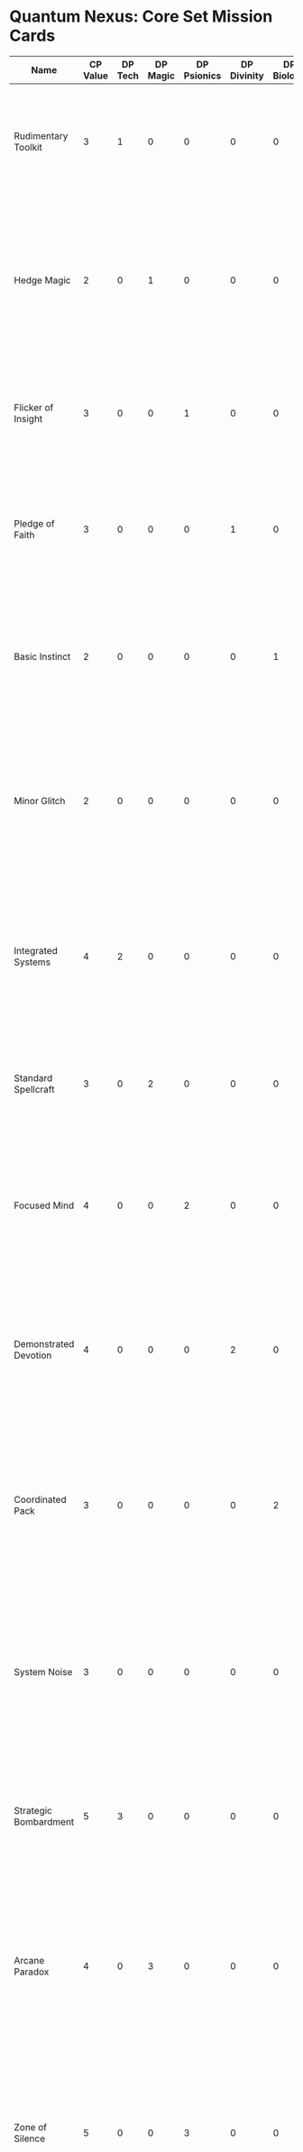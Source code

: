 # Quantum Nexus: Core Set Mission Cards

| Name | CP Value | DP Tech | DP Magic | DP Psionics | DP Divinity | DP Biology | DP Entropy | Total DP | Passive Ability | Challenge | One-Time Ability |
| --- | --- | --- | --- | --- | --- | --- | --- | --- | --- | --- | --- |
| Rudimentary Toolkit | 3 | 1 | 0 | 0 | 0 | 0 | 0 | 1 | The first Upgrade card you deploy each Game Round costs 1 less CP. | Complete this mission after you have deployed three or more Upgrade cards during the game. | Immediately, draw one card. If that card is an Asset or Upgrade, you may reveal it to draw a second card. |
| Hedge Magic | 2 | 0 | 1 | 0 | 0 | 0 | 0 | 1 | Once per Game Round, during your Start of Round step after you draw cards, you may discard one card to draw one card. | Complete this mission after you have played three or more Event cards with different names. | Immediately, look at the top three cards of your deck. Put one into your hand and the other two on the bottom of your deck in any order. |
| Flicker of Insight | 3 | 0 | 0 | 1 | 0 | 0 | 0 | 1 | Once per Game Round, as an action, you may look at the top card of any deck. | Complete this mission after you have targeted an opponent's units with attacks or abilities five times. | Immediately, look at target opponent's hand. |
| Pledge of Faith | 3 | 0 | 0 | 0 | 1 | 0 | 0 | 1 | The first time one of your non-Leader units is destroyed each Game Round, gain 1 CP. | Complete this mission after five of your units have been destroyed. | Immediately, choose one friendly unit. The next time that unit would be destroyed this Game Round, it is not. |
| Basic Instinct | 2 | 0 | 0 | 0 | 0 | 1 | 0 | 1 | The first unit with the 'Swarm' keyword you deploy each Game Round costs 1 less CP. | Complete this mission after your units have entered a Front Row quadrant five times. | Immediately, put one +1/+1 counter on up to two different friendly units. |
| Minor Glitch | 2 | 0 | 0 | 0 | 0 | 0 | 1 | 1 | Once per Game Round, when an opponent activates an Active Ability, you may pay 1 CP to increase that ability's cost by 1. | Complete this mission after you have caused three of an opponent's card effects to be canceled or fail to resolve. | Immediately, choose one unit. Its rule box is treated as blank until the end of the current Game Round. |
| Integrated Systems | 4 | 2 | 0 | 0 | 0 | 0 | 0 | 2 | Your 'Construct' subtype units have +1 Defense. | Complete this mission after you have controlled at least one Asset, one Upgrade, and one 'Construct' Unit simultaneously. | Immediately, you may search your deck for an Asset or Upgrade card with a CP cost of 3 or less, put it into play, and then shuffle your deck. |
| Standard Spellcraft | 3 | 0 | 2 | 0 | 0 | 0 | 0 | 2 | Once per Game Round, after you play your second Event card, draw a card. | Complete this mission after you have resolved seven or more of your Event card effects. | Immediately, draw two cards. Event cards you play this Game Round cost 1 less CP. |
| Focused Mind | 4 | 0 | 0 | 2 | 0 | 0 | 0 | 2 | The first time you apply the 'Synaptic Mark' state to an enemy unit each Game Round, draw a card. | Complete this mission after you have applied the 'Synaptic Mark' state to five different units. | Immediately, apply the 'Suppressed' state to every enemy unit that has a 'Synaptic Mark'. |
| Demonstrated Devotion | 4 | 0 | 0 | 0 | 2 | 0 | 0 | 2 | Your units with the 'Zeal' keyword can use its ability one additional time per Game Round. | Complete this mission after your units have survived destruction using the 'Zeal' keyword three times. | Immediately, return one non-Leader Unit card with a CP cost of 4 or less from your discard pile to play in any of your Back Row quadrants, exhausted. |
| Coordinated Pack | 3 | 0 | 0 | 0 | 0 | 2 | 0 | 2 | Your units with the 'Adapt' keyword also gain +1 Attack for the rest of the Game Round after the Adapt ability resolves. | Complete this mission after you have triggered the 'Adapt' or 'Consume' keywords a combined total of five times. | Immediately, create two 2/2 'Alpha Predator' token units with the ability "Consume: Draw a card" in any two of your Back Row quadrants. |
| System Noise | 3 | 0 | 0 | 0 | 0 | 0 | 2 | 2 | Once per Game Round, when you apply the 'Static' state to a unit, you may pay 1 CP to also apply it to a different unit in an adjacent quadrant. | Complete this mission after you have applied the 'Static' state to five units. | Immediately, all enemy units currently afflicted with the 'Static' state gain "This unit cannot attack" until the end of the next Game Round. |
| Strategic Bombardment | 5 | 3 | 0 | 0 | 0 | 0 | 0 | 3 | Your units with 'Far Range' have +1 Attack. | Complete this mission after you have dealt 10 or more damage to units in an opponent's Back Row. | Immediately, you may pay up to 5 CP. For each CP paid, inflict 'Impact 1' on a different unit your opponent controls. |
| Arcane Paradox | 4 | 0 | 3 | 0 | 0 | 0 | 0 | 3 | Once per Game Round, you may play one Event card from your discard pile as if it were in your hand. If you do, remove it from the game after it resolves. | Complete this mission when there are seven or more Event cards in your discard pile. | Immediately, return up to two non-Leader units with a combined CP cost of 7 or less to their owner's hand. |
| Zone of Silence | 5 | 0 | 0 | 3 | 0 | 0 | 0 | 3 | Enemy units in any quadrant adjacent to one of your 'Psionic' subtype Leaders cannot use Active abilities. | Complete this mission at the end of your turn if you control three or more 'Psionic' units and your opponent controls three or fewer ready units. | Immediately, choose one enemy unit. For the rest of the game, that unit's rule box is treated as blank and it loses all keywords. |
| Rite of Judgment | 4 | 0 | 0 | 0 | 3 | 0 | 0 | 3 | The 'Ritual' abilities on your cards require one fewer unit to join the Ritual to be completed. | Complete this mission after you have had a unit with the 'Zeal' keyword survive destruction and also completed a 'Ritual'. | Immediately, each player sacrifices their unit with the highest CP cost. You gain CP equal to the CP cost of the unit you sacrificed. |
| Corrupting Ecosystem | 4 | 0 | 0 | 0 | 0 | 3 | 0 | 3 | At the end of your turn, you may put one +1/+1 counter on one of your units in a quadrant with a friendly 'Bio-Terrain'. | Complete this mission while you have at least one 'Bio-Terrain' in two different friendly quadrants. | Immediately, all of your 'Bio-Terrain' cards currently in play gain the ability: "At the start of your turn, inflict 'Impact 1' on all non-Biology units in this quadrant." |
| Purge the System | 5 | 0 | 0 | 0 | 0 | 0 | 3 | 3 | The first time each round you remove an enemy unit from the game, you may pay 1 CP to draw a card. | Complete this mission after you have removed three or more enemy units from the game that were afflicted with the 'Static' state. | Immediately, choose an enemy unit with the 'Static' state. Remove that unit and all other units in its quadrant from the game. |
| Singularity Engine | 6 | 4 | 0 | 0 | 0 | 0 | 0 | 4 | Your Assets have +2 Defense. | Complete this mission at the end of your turn if you control Assets with a combined base CP cost of 10 or more. | Immediately, inflict 'Impact 2' on up to four different enemy units. |
| Archmage's Legacy | 5 | 0 | 4 | 0 | 0 | 0 | 0 | 4 | The first time you draw an Event card each turn, you may reveal it to gain 1 CP. | Complete this mission after you have played three Event cards with a CP cost of 5 or more. | Immediately, you may return up to three Event cards from your discard pile to your hand. |
| Psionic Supremacy | 5 | 0 | 0 | 4 | 0 | 0 | 0 | 4 | Enemy units in the same column as your 'Psionic' Leader lose all keywords. | Complete this mission at the end of a turn where an opponent has two or fewer cards in their hand. | Immediately, target opponent reveals their hand. You may choose a number of non-Unit cards up to the number of 'Psionic' units you control. They discard those cards. |
| Divine Mandate | 6 | 0 | 0 | 0 | 4 | 0 | 0 | 4 | Your 'Leader' units have the 'Zeal' keyword. | Complete this mission immediately after one of your 'Leader' units survives destruction due to the 'Zeal' keyword. | Immediately, deactivate all other friendly units. Until the start of your next turn, your units cannot be exhausted by enemy card effects. |
| Apex Evolution | 6 | 0 | 0 | 0 | 0 | 4 | 0 | 4 | Your units with the 'Consume' keyword gain their buff as permanent +1/+1 counters instead of a temporary bonus. | Complete this mission immediately after you control a single unit with a base Attack of 10 or more. | Immediately, create one 8/8 'Bio-Titan' Leader unit with the 'Adapt (2)' keyword in a friendly Back Row quadrant. |
| Information Cascade | 5 | 0 | 0 | 0 | 0 | 0 | 4 | 4 | Once per turn, when you apply the 'Static' state to a unit, you may pay 1 CP to destroy an Upgrade attached to it. | Complete this mission at the end of your turn if there are five or more enemy units with the 'Static' state on the battlefield. | Immediately, for each enemy unit with 'Static', you may either destroy that unit or remove 'Static' from it to draw one card. |